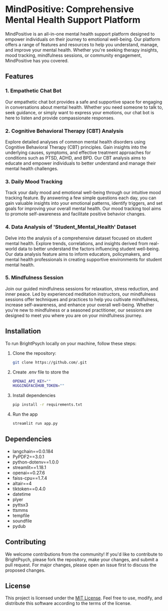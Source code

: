 # MindPositive: Comprehensive Mental Health Support Platform

MindPositive is an all-in-one mental health support platform designed to empower individuals on their journey to emotional well-being. Our platform offers a range of features and resources to help you understand, manage, and improve your mental health. Whether you're seeking therapy insights, mood tracking, mindfulness sessions, or community engagement, MindPositive has you covered.

## Features

### 1. Empathetic Chat Bot

Our empathetic chat bot provides a safe and supportive space for engaging in conversations about mental health. Whether you need someone to talk to, seek guidance, or simply want to express your emotions, our chat bot is here to listen and provide compassionate responses.

### 2. Cognitive Behavioral Therapy (CBT) Analysis

Explore detailed analyses of common mental health disorders using Cognitive Behavioral Therapy (CBT) principles. Gain insights into the underlying causes, symptoms, and effective treatment approaches for conditions such as PTSD, ADHD, and BPD. Our CBT analysis aims to educate and empower individuals to better understand and manage their mental health challenges.

### 3. Daily Mood Tracking

Track your daily mood and emotional well-being through our intuitive mood tracking feature. By answering a few simple questions each day, you can gain valuable insights into your emotional patterns, identify triggers, and set goals for improving your overall mental health. Our mood tracking tool aims to promote self-awareness and facilitate positive behavior changes.

### 4. Data Analysis of 'Student_Mental_Health' Dataset

Delve into the analysis of a comprehensive dataset focused on student mental health. Explore trends, correlations, and insights derived from real-world data to better understand the factors influencing student well-being. Our data analysis feature aims to inform educators, policymakers, and mental health professionals in creating supportive environments for student mental health.

### 5. Mindfulness Session

Join our guided mindfulness sessions for relaxation, stress reduction, and inner peace. Led by experienced meditation instructors, our mindfulness sessions offer techniques and practices to help you cultivate mindfulness, increase self-awareness, and enhance your overall well-being. Whether you're new to mindfulness or a seasoned practitioner, our sessions are designed to meet you where you are on your mindfulness journey.

## Installation

To run BrightPsych locally on your machine, follow these steps:

1. Clone the repository:

   ```bash
   git clone https://github.com/.git

2. Create .env file to store the
   ```bash
   OPENAI_API_KEY=""
   HUGGINGFACEHUB_TOKEN=""

3. Install dependencies
   ```bash
   pip install -r requirements.txt

4. Run the app
   ```bash
   streamlit run app.py


## Dependencies

- langchain==0.0.184
- PyPDF2==3.0.1
- python-dotenv==1.0.0
- streamlit==1.18.1
- openai==0.27.6
- faiss-cpu==1.7.4
- altair==4
- tiktoken==0.4.0
- datetime
- plyer
- pyttsx3
- ttsmms
- tempfile
- soundfile
- pydub

## Contributing

We welcome contributions from the community! If you'd like to contribute to BrightPsych, please fork the repository, make your changes, and submit a pull request. For major changes, please open an issue first to discuss the proposed changes.

## License

This project is licensed under the [MIT License](https://opensource.org/licenses/MIT). Feel free to use, modify, and distribute this software according to the terms of the license.
